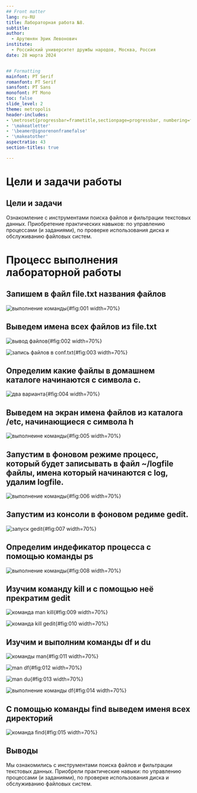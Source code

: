 ```yaml
---
## Front matter
lang: ru-RU
title: Лабораторная работа №8.
subtitle: 
author:
  - Арутюнян Эрик Левонович
institute:
  - Российский университет дружбы народов, Москва, Россия
date: 28 марта 2024


## Formatting
mainfont: PT Serif
romanfont: PT Serif
sansfont: PT Sans
monofont: PT Mono
toc: false
slide_level: 2
theme: metropolis
header-includes:
- \metroset{progressbar=frametitle,sectionpage=progressbar, numbering=fraction}
- '\makeatletter'
- '\beamer@ignorenonframefalse'
- '\makeatother'
aspectratio: 43
section-titles: true

---
```


# Цели и задачи работы

## Цели и задачи

Ознакомление с инструментами поиска файлов и фильтрации текстовых данных.
Приобретение практических навыков: по управлению процессами (и заданиями), по
проверке использования диска и обслуживанию файловых систем.


# Процесс выполнения лабораторной работы

## Запишем в файл file.txt названия файлов

![выполнение команды](image/1.png){#fig:001 width=70%}

## Выведем имена всех файлов из file.txt

![вывод файлов](image/2.png){#fig:002 width=70%}

![запись файлов в conf.txt](image/3.png){#fig:003 width=70%}

## Определим какие файлы в домашнем каталоге начинаются с символа с. 
    
![два варианта](image/4.png){#fig:004 width=70%}

## Выведем на экран имена файлов из каталога /etc, начинающиеся с символа h

![выполнеине команды](image/5.png){#fig:005 width=70%}

## Запустим в фоновом режиме процесс, который будет записывать в файл ~/logfile файлы, имена который начинаются с log, удалим logfile.

![выполнение команды](image/6.png){#fig:006 width=70%}

## Запустим из консоли в фоновом редиме gedit.
 
![запуск gedit](image/7.png){#fig:007 width=70%}

## Определим индефикатор процесса с помощью команды ps 

![выполнение команды](image/8.png){#fig:008 width=70%}

## Изучим команду kill и с помощью неё прекратим gedit

![команда man kill](image/9.png){#fig:009 width=70%}


![команда kill gedit](image/10.png){#fig:010 width=70%}

## Изучим и выполним команды df и du

![команды man](image/11.png){#fig:011 width=70%}


![man df](image/12.png){#fig:012 width=70%}


![man du](image/13.png){#fig:013 width=70%}


![выполнение команды df](image/14.png){#fig:014 width=70%}

## С помощью команды find выведем именя всех директорий 


![команда find](image/15.png){#fig:015 width=70%}

## Выводы

Мы ознакомились с инструментами поиска файлов и фильтрации текстовых данных. Приобрели практические навыки: по управлению процессами (и заданиями), по проверке использования диска и обслуживанию файловых систем.

